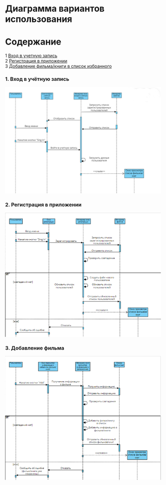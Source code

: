 # Диаграмма вариантов использования

# Содержание
1 [Вход в учетную запись](#1)  
2 [Регистрация в приложении](#2)  
3 [Добавление фильма/книги в список избранного](#3)  

### 1. Вход в учётную запись

![Вход в учётную запись](https://github.com/SneakyElfff/MoviesAndBooksRecommendationsService/blob/main/Diagrams/Pictures/SequenceSignIn.png)

### 2. Регистрация в приложении

![Регистрация в приложении](https://github.com/SneakyElfff/MoviesAndBooksRecommendationsService/blob/main/Diagrams/Pictures/SequenceSignUp.png)
  
### 3. Добавление фильма

![Добавление фильма/книги в список избранного](https://github.com/SneakyElfff/MoviesAndBooksRecommendationsService/blob/main/Diagrams/Pictures/SequenceAddMovieBook.png)